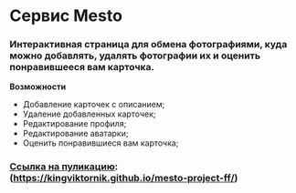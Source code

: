 # Сервис **Mesto**

### Интерактивная страница для обмена фотографиями, куда можно добавлять, удалять фотографии их и оценить понравившееся вам карточка.

**Возможности**
- Добавление карточек с описанием;
- Удаление добавленных карточек;
- Редактирование профиля;
- Редактирование аватарки;
- Оценить понравившиеся вам карточка;

### [Ссылка на пуликацию](https://kingviktornik.github.io/mesto-project-ff/): (https://kingviktornik.github.io/mesto-project-ff/)

